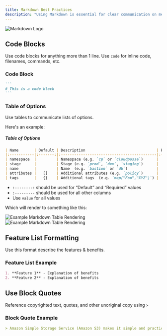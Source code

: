 ```yaml
---
title: Markdown Best Practices
description: "Using Markdown is essential for clear communication on mediums such as GitHub, Slack or just plain text. Here are some of our recommendations on when to use certain conventions."
---
```


![Markdown Logo](/assets/13f56b6-markdown.png)

## Code Blocks

Use code blocks for anything more than 1 line. Use `code` for inline code, filenames, commands, etc.

### Code Block

~~~~markdown
```
# This is a code block
```
~~~~


### Table of Options

Use tables to communicate lists of options.

Here's an example:

##### Table of Options
```markdown
| Name       | Default | Description                                | Required |
|:-----------|:-------:|:-------------------------------------------|:--------:|
| namespace  |         | Namespace (e.g. `cp` or `cloudposse`)      |   Yes    |
| stage      |         | Stage (e.g. `prod`, `dev`, `staging`)      |   Yes    |
| name       |         | Name  (e.g. `bastion` or `db`)             |   Yes    |
| attributes |   []    | Additional attributes (e.g. `policy`)      |    No    |
| tags       |   {}    | Additional tags  (e.g. `map("Foo","XYZ")`) |    No    |
```

* `:--------:` should be used for “Default” and “Required” values
* `:---------` should be used for all other columns
* Use `value` for all values


Which will render to something like this:

![Example Markdown Table Rendering](/assets/8d8cdf3-image_23.png)
![Example Markdown Table Rendering](/assets/a2761a9-image_22.png)

## Feature List Formatting

Use this format describe the features & benefits.

### Feature List Example

```markdown
1. **Feature 1** - Explanation of benefits
2. **Feature 2** - Explanation of benefits
```

## Use Block Quotes

Reference copyrighted text, quotes, and other unoriginal copy using `>`

### Block Quote Example

```markdown
> Amazon Simple Storage Service (Amazon S3) makes it simple and practical to collect, store, and analyze data - regardless of format – all at massive scale.
```
